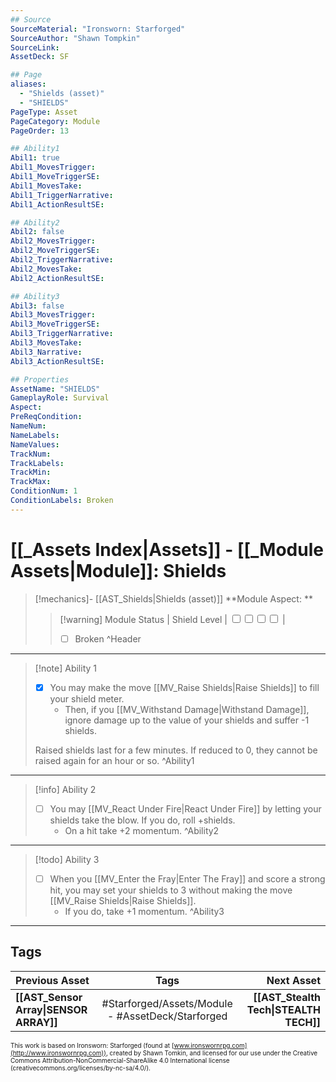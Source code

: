 ```yaml
---
## Source
SourceMaterial: "Ironsworn: Starforged"
SourceAuthor: "Shawn Tompkin"
SourceLink: 
AssetDeck: SF

## Page
aliases:
  - "Shields (asset)"
  - "SHIELDS"
PageType: Asset
PageCategory: Module
PageOrder: 13

## Ability1
Abil1: true
Abil1_MovesTrigger:
Abil1_MoveTriggerSE:
Abil1_MovesTake:
Abil1_TriggerNarrative:
Abil1_ActionResultSE:

## Ability2
Abil2: false
Abil2_MovesTrigger:
Abil2_MoveTriggerSE:
Abil2_TriggerNarrative:
Abil2_MovesTake:
Abil2_ActionResultSE:

## Ability3
Abil3: false
Abil3_MovesTrigger:
Abil3_MoveTriggerSE:
Abil3_TriggerNarrative:
Abil3_MovesTake:
Abil3_Narrative:
Abil3_ActionResultSE:

## Properties
AssetName: "SHIELDS"
GameplayRole: Survival
Aspect:
PreReqCondition: 
NameNum:
NameLabels:
NameValues:
TrackNum:
TrackLabels:
TrackMin:
TrackMax:
ConditionNum: 1
ConditionLabels: Broken
---
```

# [[_Assets Index|Assets]] - [[_Module Assets|Module]]: Shields
> [!mechanics]- [[AST_Shields|Shields (asset)]]
> **Module Aspect: ** 
> > [!warning] Module Status | Shield Level | <input type="checkbox" /><input type="checkbox" /><input type="checkbox" /><input type="checkbox" /> |
> > 
> > - [ ] Broken ^Header
___
> [!note] Ability 1
> - [x] You may make the move [[MV_Raise Shields|Raise Shields]] to fill your shield meter. 
> 	- Then, if you [[MV_Withstand Damage|Withstand Damage]], ignore damage up to the value of your shields and suffer -1 shields.
> 
> Raised shields last for a few minutes. If reduced to 0, they cannot be raised again for an hour or so. ^Ability1
___
> [!info] Ability 2
> - [ ] You may [[MV_React Under Fire|React Under Fire]] by letting your shields take the blow. If you do, roll +shields.
> 	- On a hit take +2 momentum. ^Ability2
___
> [!todo] Ability 3
> - [ ] When you [[MV_Enter the Fray|Enter The Fray]] and score a strong hit, you may set your shields to 3 without making the move [[MV_Raise Shields|Raise Shields]]. 
> 	- If you do, take +1 momentum. ^Ability3
___

## Tags
| Previous Asset | Tags | Next Asset |
| :--- | :---: | ---: |
| **[[AST_Sensor Array\|SENSOR ARRAY]]** | #Starforged/Assets/Module - #AssetDeck/Starforged | **[[AST_Stealth Tech\|STEALTH TECH]]** |

<font size=-2>This work is based on Ironsworn: Starforged (found at [www.ironswornrpg.com](http://www.ironswornrpg.com)), created by Shawn Tomkin, and licensed for our use under the Creative Commons Attribution-NonCommercial-ShareAlike 4.0 International license  (creativecommons.org/licenses/by-nc-sa/4.0/).</font>